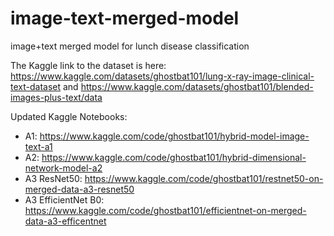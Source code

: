 # image-text-merged-model
image+text merged model for lunch disease classification

The Kaggle link to the dataset is here: 
https://www.kaggle.com/datasets/ghostbat101/lung-x-ray-image-clinical-text-dataset and https://www.kaggle.com/datasets/ghostbat101/blended-images-plus-text/data

Updated Kaggle Notebooks:
- A1: https://www.kaggle.com/code/ghostbat101/hybrid-model-image-text-a1
- A2: https://www.kaggle.com/code/ghostbat101/hybrid-dimensional-network-model-a2
- A3 ResNet50: https://www.kaggle.com/code/ghostbat101/restnet50-on-merged-data-a3-resnet50
- A3 EfficientNet B0: https://www.kaggle.com/code/ghostbat101/efficientnet-on-merged-data-a3-efficentnet
